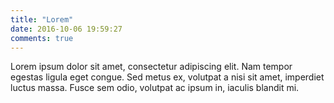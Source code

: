 ```yaml
---
title: "Lorem"
date: 2016-10-06 19:59:27
comments: true
---
```

Lorem ipsum dolor sit amet, consectetur adipiscing elit.
Nam tempor egestas ligula eget congue.
Sed metus ex, volutpat a nisi sit amet, imperdiet luctus massa.
Fusce sem odio, volutpat ac ipsum in, iaculis blandit mi.
